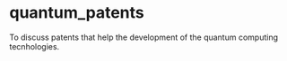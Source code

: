 # quantum_patents
To discuss patents that help the development of the quantum computing tecnhologies.
